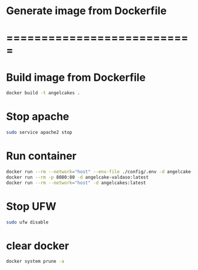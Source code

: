 # Generate image from Dockerfile
# ===========================

# Build image from Dockerfile
```bash
docker build -t angelcakes .
```
# Stop apache
```bash
sudo service apache2 stop
```
# Run container
```bash
docker run --rm --network="host" --env-file ./config/.env -d angelcake-valdaso:latest
docker run --rm -p 8080:80 -d angelcake-valdaso:latest
docker run --rm --network="host" -d angelcakes:latest
```
# Stop UFW
```bash
sudo ufw disable
```
# clear docker
```bash
docker system prune -a
```